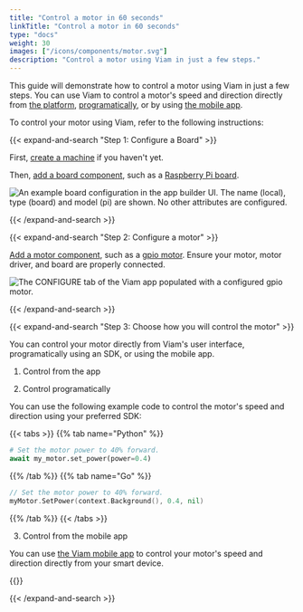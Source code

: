 ```yaml
---
title: "Control a motor in 60 seconds"
linkTitle: "Control a motor in 60 seconds"
type: "docs"
weight: 30
images: ["/icons/components/motor.svg"]
description: "Control a motor using Viam in just a few steps."
---
```


This guide will demonstrate how to control a motor using Viam in just a few steps. You can use Viam to control a motor's speed and direction directly from [the platform](https://app.viam.com/), [programatically](https://docs.viam.com/build/program/), or by using [the mobile app](/fleet/#the-viam-mobile-app).

To control your motor using Viam, refer to the following instructions:

{{< expand-and-search "Step 1: Configure a Board" >}}

First, [create a machine](/cloud/machines/#add-a-new-machine) if you haven't yet.

Then, [add a board component](/components/board/), such as a [Raspberry Pi board](/components/board/pi/).

![An example board configuration in the app builder UI. The name (local), type (board) and model (pi) are shown. No other attributes are configured.](/components/board/pi-ui-config.png)

{{< /expand-and-search >}}

{{< expand-and-search "Step 2: Configure a motor" >}}

[Add a motor component](/components/motor/), such as a [gpio motor](/components/motor/gpio/).
Ensure your motor, motor driver, and board are properly connected.

![The CONFIGURE tab of the Viam app populated with a configured gpio motor.](/components/motor/gpio-config-ui.png)

{{< /expand-and-search >}}

{{< expand-and-search "Step 3: Choose how you will control the motor" >}}

You can control your motor directly from Viam's user interface, programatically using an SDK, or using the mobile app.

1. Control from the app

2. Control programatically

You can use the following example code to control the motor's speed and direction using your preferred SDK:

{{< tabs >}}
{{% tab name="Python" %}}

```python
# Set the motor power to 40% forward.
await my_motor.set_power(power=0.4)
```

{{% /tab %}}
{{% tab name="Go" %}}

```go
// Set the motor power to 40% forward.
myMotor.SetPower(context.Background(), 0.4, nil)

```

{{% /tab %}}
{{< /tabs >}}

3. Control from the mobile app

You can use [the Viam mobile app](/fleet/#the-viam-mobile-app) to control your motor's speed and direction directly from your smart device.

{{<gif webm_src="/fleet/mobile-app-control.webm" mp4_src="/fleet/mobile-app-control.mp4" alt="Using the control interface under the locations tab on the Viam mobile app" max-width="300px">}}

{{< /expand-and-search >}}
